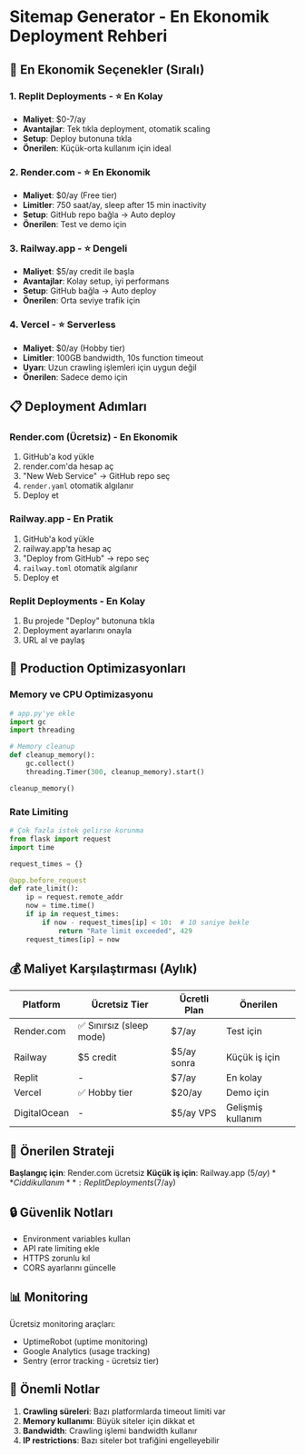 # Sitemap Generator - En Ekonomik Deployment Rehberi

## 🚀 En Ekonomik Seçenekler (Sıralı)

### 1. **Replit Deployments** - ⭐ En Kolay
- **Maliyet**: $0-7/ay
- **Avantajlar**: Tek tıkla deployment, otomatik scaling
- **Setup**: Deploy butonuna tıkla
- **Önerilen**: Küçük-orta kullanım için ideal

### 2. **Render.com** - ⭐ En Ekonomik
- **Maliyet**: $0/ay (Free tier)
- **Limitler**: 750 saat/ay, sleep after 15 min inactivity
- **Setup**: GitHub repo bağla → Auto deploy
- **Önerilen**: Test ve demo için

### 3. **Railway.app** - ⭐ Dengeli
- **Maliyet**: $5/ay credit ile başla
- **Avantajlar**: Kolay setup, iyi performans
- **Setup**: GitHub bağla → Auto deploy
- **Önerilen**: Orta seviye trafik için

### 4. **Vercel** - ⭐ Serverless
- **Maliyet**: $0/ay (Hobby tier)
- **Limitler**: 100GB bandwidth, 10s function timeout
- **Uyarı**: Uzun crawling işlemleri için uygun değil
- **Önerilen**: Sadece demo için

## 📋 Deployment Adımları

### Render.com (Ücretsiz) - En Ekonomik
1. GitHub'a kod yükle
2. render.com'da hesap aç
3. "New Web Service" → GitHub repo seç
4. `render.yaml` otomatik algılanır
5. Deploy et

### Railway.app - En Pratik
1. GitHub'a kod yükle
2. railway.app'ta hesap aç
3. "Deploy from GitHub" → repo seç
4. `railway.toml` otomatik algılanır
5. Deploy et

### Replit Deployments - En Kolay
1. Bu projede "Deploy" butonuna tıkla
2. Deployment ayarlarını onayla
3. URL al ve paylaş

## 🔧 Production Optimizasyonları

### Memory ve CPU Optimizasyonu
```python
# app.py'ye ekle
import gc
import threading

# Memory cleanup
def cleanup_memory():
    gc.collect()
    threading.Timer(300, cleanup_memory).start()

cleanup_memory()
```

### Rate Limiting
```python
# Çok fazla istek gelirse korunma
from flask import request
import time

request_times = {}

@app.before_request
def rate_limit():
    ip = request.remote_addr
    now = time.time()
    if ip in request_times:
        if now - request_times[ip] < 10:  # 10 saniye bekle
            return "Rate limit exceeded", 429
    request_times[ip] = now
```

## 💰 Maliyet Karşılaştırması (Aylık)

| Platform | Ücretsiz Tier | Ücretli Plan | Önerilen |
|----------|---------------|--------------|----------|
| Render.com | ✅ Sınırsız (sleep mode) | $7/ay | Test için |
| Railway | $5 credit | $5/ay sonra | Küçük iş için |
| Replit | - | $7/ay | En kolay |
| Vercel | ✅ Hobby tier | $20/ay | Demo için |
| DigitalOcean | - | $5/ay VPS | Gelişmiş kullanım |

## 🎯 Önerilen Strateji

**Başlangıç için**: Render.com ücretsiz
**Küçük iş için**: Railway.app ($5/ay)
**Ciddi kullanım**: Replit Deployments ($7/ay)

## 🔒 Güvenlik Notları

- Environment variables kullan
- API rate limiting ekle
- HTTPS zorunlu kıl
- CORS ayarlarını güncelle

## 📊 Monitoring

Ücretsiz monitoring araçları:
- UptimeRobot (uptime monitoring)
- Google Analytics (usage tracking)
- Sentry (error tracking - ücretsiz tier)

## 🚨 Önemli Notlar

1. **Crawling süreleri**: Bazı platformlarda timeout limiti var
2. **Memory kullanımı**: Büyük siteler için dikkat et
3. **Bandwidth**: Crawling işlemi bandwidth kullanır
4. **IP restrictions**: Bazı siteler bot trafiğini engelleyebilir